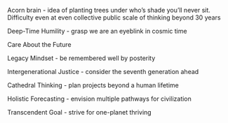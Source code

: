 Acorn brain - idea of planting trees under who’s shade you’ll never sit.  Difficulty even at even collective public scale of thinking beyond 30 years

Deep-Time Humility - grasp we are an eyeblink in cosmic time

Care About the Future

Legacy Mindset - be remembered well by posterity 

Intergenerational Justice - consider the seventh generation ahead 

Cathedral Thinking - plan projects beyond a human lifetime 

Holistic Forecasting - envision multiple pathways for civilization 

Transcendent Goal - strive for one-planet thriving